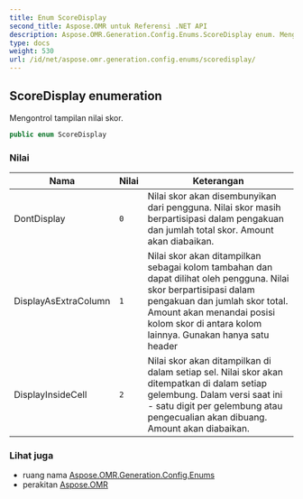 ```yaml
---
title: Enum ScoreDisplay
second_title: Aspose.OMR untuk Referensi .NET API
description: Aspose.OMR.Generation.Config.Enums.ScoreDisplay enum. Mengontrol tampilan nilai skor.
type: docs
weight: 530
url: /id/net/aspose.omr.generation.config.enums/scoredisplay/
---
```

## ScoreDisplay enumeration

Mengontrol tampilan nilai skor.

```csharp
public enum ScoreDisplay
```

### Nilai

| Nama | Nilai | Keterangan |
| --- | --- | --- |
| DontDisplay | `0` | Nilai skor akan disembunyikan dari pengguna. Nilai skor masih berpartisipasi dalam pengakuan dan jumlah total skor. Amount akan diabaikan. |
| DisplayAsExtraColumn | `1` | Nilai skor akan ditampilkan sebagai kolom tambahan dan dapat dilihat oleh pengguna. Nilai skor berpartisipasi dalam pengakuan dan jumlah skor total. Amount akan menandai posisi kolom skor di antara kolom lainnya. Gunakan hanya satu header |
| DisplayInsideCell | `2` | Nilai skor akan ditampilkan di dalam setiap sel. Nilai skor akan ditempatkan di dalam setiap gelembung. Dalam versi saat ini - satu digit per gelembung atau pengecualian akan dibuang. Amount akan diabaikan. |

### Lihat juga

* ruang nama [Aspose.OMR.Generation.Config.Enums](../../aspose.omr.generation.config.enums/)
* perakitan [Aspose.OMR](../../)


